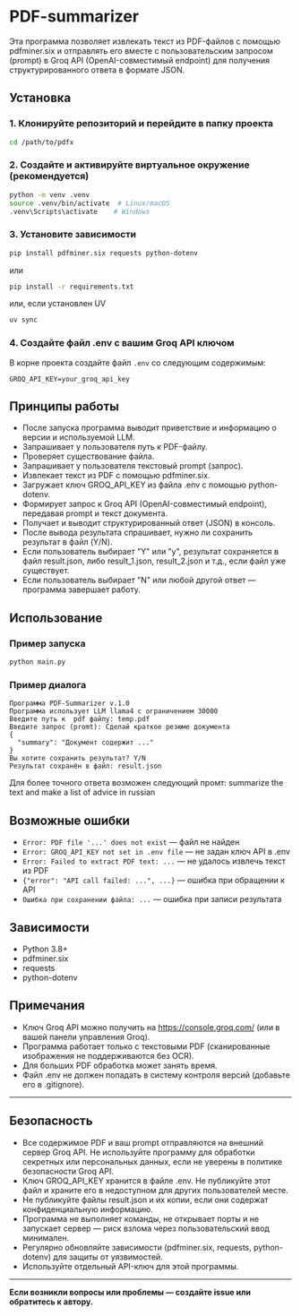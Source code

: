 # PDF-summarizer

Эта программа позволяет извлекать текст из PDF-файлов с помощью pdfminer.six и отправлять его вместе с пользовательским запросом (prompt) в Groq API (OpenAI-совместимый endpoint) для получения структурированного ответа в формате JSON.

## Установка

### 1. Клонируйте репозиторий и перейдите в папку проекта
```sh
cd /path/to/pdfx
```

### 2. Создайте и активируйте виртуальное окружение (рекомендуется)
```sh
python -m venv .venv
source .venv/bin/activate  # Linux/macOS
.venv\Scripts\activate    # Windows
```

### 3. Установите зависимости
```sh
pip install pdfminer.six requests python-dotenv
```
или

```sh
pip install -r requirements.txt
```

или, если установлен UV

```sh
uv sync
```


### 4. Создайте файл .env с вашим Groq API ключом
В корне проекта создайте файл `.env` со следующим содержимым:
```
GROQ_API_KEY=your_groq_api_key
```

## Принципы работы
- После запуска программа выводит приветствие и информацию о версии и используемой LLM.
- Запрашивает у пользователя путь к PDF-файлу.
- Проверяет существование файла.
- Запрашивает у пользователя текстовый prompt (запрос).
- Извлекает текст из PDF с помощью pdfminer.six.
- Загружает ключ GROQ_API_KEY из файла .env с помощью python-dotenv.
- Формирует запрос к Groq API (OpenAI-совместимый endpoint), передавая prompt и текст документа.
- Получает и выводит структурированный ответ (JSON) в консоль.
- После вывода результата спрашивает, нужно ли сохранить результат в файл (Y/N).
- Если пользователь выбирает "Y" или "y", результат сохраняется в файл result.json, либо result_1.json, result_2.json и т.д., если файл уже существует.
- Если пользователь выбирает "N" или любой другой ответ — программа завершает работу.

## Использование

### Пример запуска
```sh
python main.py
```

### Пример диалога
```
Программа PDF-Summarizer v.1.0
Программа использует LLM llama4 с ограничением 30000
Введите путь к  pdf файлу: temp.pdf
Введите запрос (promt): Сделай краткое резюме документа
{
  "summary": "Документ содержит ..."
}
Вы хотите сохранить результат? Y/N
Результат сохранён в файл: result.json
```
Для более точного ответа возможен следующий промт: summarize the text and make a list of advice in russian

## Возможные ошибки
- `Error: PDF file '...' does not exist` — файл не найден
- `Error: GROQ_API_KEY not set in .env file` — не задан ключ API в .env
- `Error: Failed to extract PDF text: ...` — не удалось извлечь текст из PDF
- `{"error": "API call failed: ...", ...}` — ошибка при обращении к API
- `Ошибка при сохранении файла: ...` — ошибка при записи результата

## Зависимости
- Python 3.8+
- pdfminer.six
- requests
- python-dotenv

## Примечания
- Ключ Groq API можно получить на https://console.groq.com/ (или в вашей панели управления Groq).
- Программа работает только с текстовыми PDF (сканированные изображения не поддерживаются без OCR).
- Для больших PDF обработка может занять время.
- Файл .env не должен попадать в систему контроля версий (добавьте его в .gitignore).

---


## Безопасность
- Все содержимое PDF и ваш prompt отправляются на внешний сервер Groq API. Не используйте программу для обработки секретных или персональных данных, если не уверены в политике безопасности Groq API.
- Ключ GROQ_API_KEY хранится в файле .env. Не публикуйте этот файл и храните его в недоступном для других пользователей месте.
- Не публикуйте файлы result.json и их копии, если они содержат конфиденциальную информацию.
- Программа не выполняет команды, не открывает порты и не запускает сервер — риск взлома через пользовательский ввод минимален.
- Регулярно обновляйте зависимости (pdfminer.six, requests, python-dotenv) для защиты от уязвимостей.
- Используйте отдельный API-ключ для этой программы.

---


**Если возникли вопросы или проблемы — создайте issue или обратитесь к автору.**
